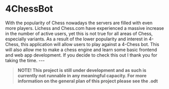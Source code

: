 # 4ChessBot
With the popularity of Chess nowadays the servers are filled with even more players. Lichess and Chess.com have experienced a massive increase in the number of active users, yet this is not true for all areas of Chess, especially variants. As a result of the lower popularity and interest in 4-Chess, this application will allow users to play against a 4-Chess bot. This will also allow me to make a chess engine and learn some basic frontend and web app development. If you decide to check this out I thank you for taking the time.
	---
> **NOTE! This project is still under development and as such is currently not runnable in any meaningful capacity. For more information on the general plan of this project please see the .odt**
